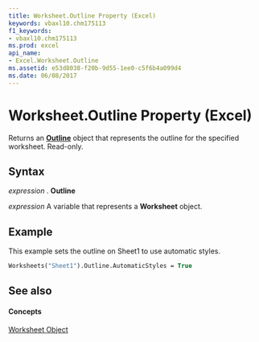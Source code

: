 ```yaml
---
title: Worksheet.Outline Property (Excel)
keywords: vbaxl10.chm175113
f1_keywords:
- vbaxl10.chm175113
ms.prod: excel
api_name:
- Excel.Worksheet.Outline
ms.assetid: e53d8038-f20b-9d55-1ee0-c5f6b4a099d4
ms.date: 06/08/2017
---
```



# Worksheet.Outline Property (Excel)

Returns an **[Outline](outline-object-excel.md)** object that represents the outline for the specified worksheet. Read-only.


## Syntax

 _expression_ . **Outline**

 _expression_ A variable that represents a **Worksheet** object.


## Example

This example sets the outline on Sheet1 to use automatic styles.


```vb
Worksheets("Sheet1").Outline.AutomaticStyles = True
```


## See also


#### Concepts


[Worksheet Object](worksheet-object-excel.md)


